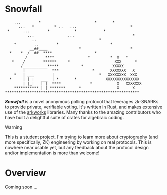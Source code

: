 # Snowfall

```text
    ...        *                        *       *
      ...   *         * ..   ...                        *
 *      ...        *           *            *
          ...               ...                          *
            ..                            *
    *        ..        *                       *
           __##____              *                      *
  *    *  /  ##  ****                   *
         /        ****               *         *  X   *
   *    /        ******     *                    XXX      *
       /___________*****          *             XXXXX
        |            ***               *       XXXXXXX   X
    *   | ___        |                    *   XXXXXXXX  XXX
  *     | | |   ___  | *       *             XXXXXXXXXXXXXXX
        | |_|   | |  ****             *           X   XXXXXXX
    *********** | | *******      *                X      X
************************************************************
```



**_Snowfall_** is a novel anonymous polling protocol that leverages zk-SNARKs to provide private, verifiable voting. It's written in Rust, and makes extensive use of the [arkworks](https://github.com/arkworks-rs) libraries. Many thanks to the amazing contributors who have built a delightful suite of crates for algebraic coding.

> [!WARNING]
> This is a student project. I'm trying to learn more about cryptography (and more specifically, ZK) engineering
> by working on real protocols. This is nowhere near usable yet, but any feedback about the protocol design and/or implementation is more than welcome!

# Overview
Coming soon ...
